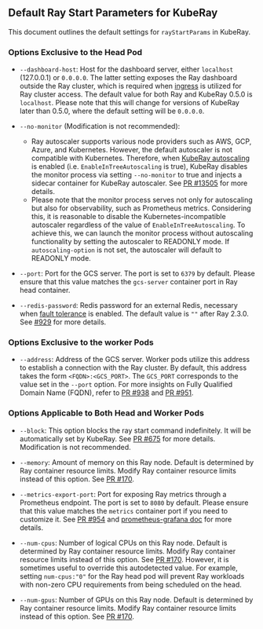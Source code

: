 
## Default Ray Start Parameters for KubeRay

This document outlines the default settings for `rayStartParams` in KubeRay.


### Options Exclusive to the Head Pod

- `--dashboard-host`: Host for the dashboard server, either `localhost` (127.0.0.1) or `0.0.0.0`.
The latter setting exposes the Ray dashboard outside the Ray cluster, which is required when [ingress](https://github.com/ray-project/kuberay/blob/master/docs/guidance/ingress.md) is utilized for Ray cluster access.
The default value for both Ray and KubeRay 0.5.0 is `localhost`. Please note that this will change for versions of KubeRay later than 0.5.0, where the default setting will be `0.0.0.0`.

- `--no-monitor` (Modification is not recommended):
  - Ray autoscaler supports various node providers such as AWS, GCP, Azure, and Kubernetes. However, the default autoscaler is not compatible with Kubernetes. Therefore, when [KubeRay autoscaling](https://github.com/ray-project/kuberay/blob/master/docs/guidance/autoscaler.md) is enabled (i.e. `EnableInTreeAutoscaling` is true), KubeRay disables the monitor process via setting `--no-monitor` to true and injects a sidecar container for KubeRay autoscaler. See [PR #13505](https://github.com/ray-project/ray/pull/13505) for more details.
  - Please note that the monitor process serves not only for autoscaling but also for observability, such as Prometheus metrics. Considering this, it is reasonable to disable the Kubernetes-incompatible autoscaler regardless of the value of `EnableInTreeAutoscaling`. To achieve this, we can launch the monitor process without autoscaling functionality by setting the autoscaler to READONLY mode. If `autoscaling-option` is not set, the autoscaler will default to READONLY mode.

- `--port`: Port for the GCS server. The port is set to `6379` by default. Please ensure that this value matches the `gcs-server` container port in Ray head container.

- `--redis-password`: Redis password for an external Redis, necessary when [fault tolerance](https://github.com/ray-project/kuberay/blob/master/docs/guidance/gcs-ft.md) is enabled.
The default value is `""` after Ray 2.3.0. See [#929](https://github.com/ray-project/kuberay/pull/929) for more details.

### Options Exclusive to the worker Pods

- `--address`: Address of the GCS server. Worker pods utilize this address to establish a connection with the Ray cluster. By default, this address takes the form `<FQDN>:<GCS_PORT>`. The `GCS_PORT` corresponds to the value set in the `--port` option. For more insights on Fully Qualified Domain Name (FQDN), refer to [PR #938](https://github.com/ray-project/kuberay/pull/938) and [PR #951](https://github.com/ray-project/kuberay/pull/951).

### Options Applicable to Both Head and Worker Pods

- `--block`: This option blocks the ray start command indefinitely. It will be automatically set by KubeRay. See [PR #675](https://github.com/ray-project/kuberay/pull/675) for more details. Modification is not recommended.

- `--memory`: Amount of memory on this Ray node. Default is determined by Ray container resource limits. Modify Ray container resource limits instead of this option. See [PR #170](https://github.com/ray-project/kuberay/pull/170).

- `--metrics-export-port`: Port for exposing Ray metrics through a Prometheus endpoint. The port is set to `8080` by default. Please ensure that this value matches the `metrics` container port if you need to customize it. See [PR #954](https://github.com/ray-project/kuberay/pull/954) and [prometheus-grafana doc](https://github.com/ray-project/kuberay/blob/master/docs/guidance/prometheus-grafana.md) for more details.

- `--num-cpus`: Number of logical CPUs on this Ray node. Default is determined by Ray container resource limits. Modify Ray container resource limits instead of this option. See [PR #170](https://github.com/ray-project/kuberay/pull/170). However, it is sometimes useful to override this autodetected value. For example, setting `num-cpus:"0"` for the Ray head pod will prevent Ray workloads with non-zero CPU requirements from being scheduled on the head.

- `--num-gpus`: Number of GPUs on this Ray node. Default is determined by Ray container resource limits. Modify Ray container resource limits instead of this option. See [PR #170](https://github.com/ray-project/kuberay/pull/170).

